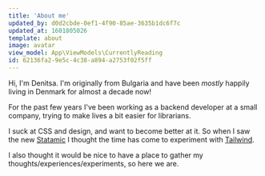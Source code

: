 ```yaml
---
title: 'About me'
updated_by: d0d2cbde-0ef1-4f90-85ae-3635b1dc6f7c
updated_at: 1601805026
template: about
image: avatar
view_model: App\ViewModels\CurrentlyReading
id: 62136fa2-9e5c-4c38-a894-a2753f02f5ff
---
```

Hi, I'm Denitsa. I'm originally from Bulgaria and have been *mostly* happily living in Denmark for almost a decade now! 

For the past few years I've been working as a backend developer at a small company, trying to make lives a bit easier for librarians.

I suck at CSS and design, and want to become better at it. So when I saw the new [Statamic](https://statamic.com) I thought the time has come to experiment with [Tailwind](https://tailwindcss.com). 

I also thought it would be nice to have a place to gather my thoughts/experiences/experiments, so here we are.